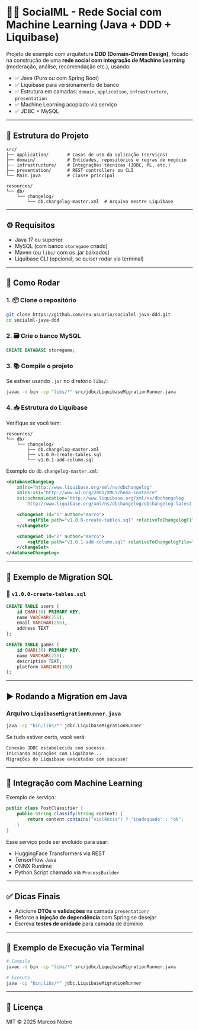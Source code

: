 
# 🧠📱 SocialML - Rede Social com Machine Learning (Java + DDD + Liquibase)

Projeto de exemplo com arquitetura **DDD (Domain-Driven Design)**, focado na construção de uma **rede social com integração de Machine Learning** (moderação, análise, recomendação etc.), usando:

- ✅ Java (Puro ou com Spring Boot)
- ✅ Liquibase para versionamento de banco
- ✅ Estrutura em camadas: `domain`, `application`, `infrastructure`, `presentation`
- ✅ Machine Learning acoplado via serviço
- ✅ JDBC + MySQL

---

## 📁 Estrutura do Projeto

```text
src/
├── application/       # Casos de uso da aplicação (serviços)
├── domain/            # Entidades, repositórios e regras de negócio
├── infrastructure/    # Integrações técnicas (JDBC, ML, etc.)
├── presentation/      # REST controllers ou CLI
└── Main.java          # Classe principal

resources/
└── db/
    └── changelog/
        └── db.changelog-master.xml  # Arquivo mestre Liquibase
```

---

## ⚙️ Requisitos

- Java 17 ou superior
- MySQL (com banco `storegame` criado)
- Maven (ou `libs/` com os .jar baixados)
- Liquibase CLI (opcional, se quiser rodar via terminal)

---

## 🚀 Como Rodar

### 1. 📦 Clone o repositório

```bash
git clone https://github.com/seu-usuario/socialml-java-ddd.git
cd socialml-java-ddd
```

### 2. 🗃️ Crie o banco MySQL

```sql
CREATE DATABASE storegame;
```

### 3. 📚 Compile o projeto

Se estiver usando `.jar` no diretório `libs/`:

```bash
javac -d bin -cp "libs/*" src/jdbc/LiquibaseMigrationRunner.java
```

### 4. 📥 Estrutura do Liquibase

Verifique se você tem:

```
resources/
└── db/
    └── changelog/
        ├── db.changelog-master.xml
        ├── v1.0.0-create-tables.sql
        └── v1.0.1-add-column.sql
```

Exemplo do `db.changelog-master.xml`:

```xml
<databaseChangeLog
    xmlns="http://www.liquibase.org/xml/ns/dbchangelog"
    xmlns:xsi="http://www.w3.org/2001/XMLSchema-instance"
    xsi:schemaLocation="http://www.liquibase.org/xml/ns/dbchangelog
        http://www.liquibase.org/xml/ns/dbchangelog/dbchangelog-latest.xsd">

    <changeSet id="1" author="marco">
        <sqlFile path="v1.0.0-create-tables.sql" relativeToChangelogFile="true"/>
    </changeSet>

    <changeSet id="2" author="marco">
        <sqlFile path="v1.0.1-add-column.sql" relativeToChangelogFile="true"/>
    </changeSet>
</databaseChangeLog>
```

---

## 🧬 Exemplo de Migration SQL

### 📄 `v1.0.0-create-tables.sql`

```sql
CREATE TABLE users (
    id CHAR(36) PRIMARY KEY,
    name VARCHAR(255),
    email VARCHAR(255),
    address TEXT
);

CREATE TABLE games (
    id CHAR(36) PRIMARY KEY,
    name VARCHAR(255),
    description TEXT,
    platform VARCHAR(100)
);
```

---

## ▶️ Rodando a Migration em Java

### Arquivo `LiquibaseMigrationRunner.java`

```bash
java -cp "bin;libs/*" jdbc.LiquibaseMigrationRunner
```

Se tudo estiver certo, você verá:

```bash
Conexão JDBC estabelecida com sucesso.
Iniciando migrações com Liquibase...
Migrações do Liquibase executadas com sucesso!
```

---

## 🧠 Integração com Machine Learning

Exemplo de serviço:

```java
public class PostClassifier {
    public String classify(String content) {
        return content.contains("violência") ? "inadequado" : "ok";
    }
}
```

Esse serviço pode ser evoluído para usar:

- HuggingFace Transformers via REST
- TensorFlow Java
- ONNX Runtime
- Python Script chamado via `ProcessBuilder`

---

## ✅ Dicas Finais

- Adicione **DTOs** e **validações** na camada `presentation/`
- Reforce a **injeção de dependência** com Spring se desejar
- Escreva **testes de unidade** para camada de domínio

---

## 📌 Exemplo de Execução via Terminal

```bash
# Compile
javac -d bin -cp "libs/*" src/jdbc/LiquibaseMigrationRunner.java

# Execute
java -cp "bin;libs/*" jdbc.LiquibaseMigrationRunner
```

---

## 📖 Licença

MIT © 2025 Marcos Nobre
